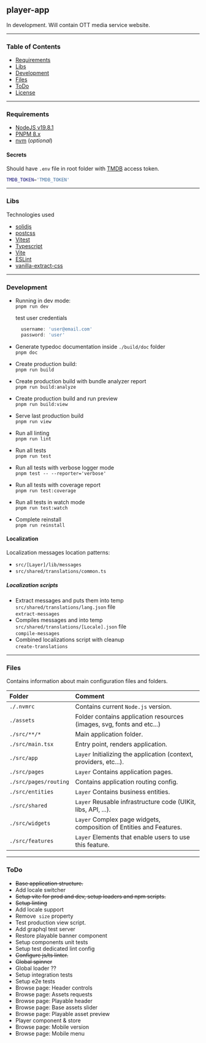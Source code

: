 ## player-app

In development. Will contain OTT media service website.

---

### Table of Contents

- [Requirements](#requirements)
- [Libs](#libs)
- [Development](#development)
- [Files](#files)
- [ToDo](#todo)
- [License](#license)

---

### Requirements

- [NodeJS v19.8.1](https://nodejs.org/en/)
- [PNPM 8.x](https://pnpm.io/)
- [nvm](https://github.com/nvm-sh/nvm) (*optional*)

#### Secrets

Should have `.env` file in root folder with [TMDB](https://www.themoviedb.org/) access token.

```bash
TMDB_TOKEN='TMDB_TOKEN'
```

---

### Libs

Technologies used

- [solidjs](https://docs.solidjs.com)
- [postcss](https://github.com/postcss/postcss)
- [Vitest](https://vitest.dev/)
- [Typescript](https://www.typescriptlang.org/)
- [Vite](https://vitejs.dev/)
- [ESLint](https://eslint.org)
- [vanilla-extract-css](https://vanilla-extract.style/)

---

### Development

- Running in dev mode: <br />
  `pnpm run dev` <br />

  test user credentials
  ```typescript
    username: 'user@email.com'
    password: 'user'
  ```
- Generate typedoc documentation inside `./build/doc` folder <br />
  `pnpm doc` <br />
- Create production build: <br />
  `pnpm run build` <br />
- Create production build with bundle analyzer report <br />
  `pnpm run build:analyze` <br />
- Create production build and run preview <br />
  `pnpm run build:view` <br />
- Serve last production build <br />
  `pnpm run view` <br />
- Run all linting <br />
  `pnpm run lint` <br />
- Run all tests <br />
  `pnpm run test` <br />
- Run all tests with verbose logger mode <br />
  `pnpm test -- --reporter='verbose'` <br />
- Run all tests with coverage report <br />
  `pnpm run test:coverage` <br />
- Run all tests in watch mode <br />
  `pnpm run test:watch` <br />
- Complete reinstall <br />
  `pnpm run reinstall` <br />

#### Localization

Localization messages location patterns:

- `src/[Layer]/lib/messages`
- `src/shared/translations/common.ts`

##### Localization scripts

- Extract messages and puts them into temp `src/shared/translations/lang.json` file <br />
  `extract-messages` <br />
- Compiles messages and into temp `src/shared/translations/[Locale].json` file <br />
  `compile-messages` <br />
- Combined localizations script with cleanup <br />
  `create-translations` <br />

---

### Files

Contains information about main configuration files and folders.

| Folder                | Comment                                                               |
|:----------------------|:----------------------------------------------------------------------|
| `./.nvmrc`            | Contains current `Node.js` version.                                   |
| `./assets`            | Folder contains application resources (images, svg, fonts and etc...) |
| `./src/**/*`          | Main application folder.                                              |
| `./src/main.tsx`      | Entry point, renders application.                                     |
| `./src/app`           | `Layer` Initializing the application (context, providers, etc...).    |
| `./src/pages`         | `Layer` Contains application pages.                                   |
| `./src/pages/routing` | Contains application routing config.                                  |
| `./src/entities`      | `Layer` Contains business entities.                                   |
| `./src/shared`        | `Layer` Reusable infrastructure code (UIKit, libs, API, ...).         |
| `./src/widgets`       | `Layer` Complex page widgets, composition of Entities and Features.   |                        |
| `./src/features`      | `Layer` Elements that enable users to use this feature.               |

---

### ToDo

- ~~Base application structure.~~ <br/>
- Add locale switcher <br />
- ~~Setup vite for prod and dev, setup loaders and npm scripts.~~ <br/>
- ~~Setup linting~~ <br/>
- Add locale support <br />
- Remove <Img /> `size` property <br />
- Test production view script. <br/>
- Add graphql test server <br />
- Restore playable banner component <br />
- Setup components unit tests <br />
- Setup test dedicated lint config <br />
- ~~Configure js/ts linter.~~ <br/>
- ~~Global spinner~~ <br/>
- Global loader ?? <br/>
- Setup integration tests <br />
- Setup e2e tests <br />
- Browse page: Header controls <br/>
- Browse page: Assets requests <br/>
- Browse page: Playable header <br/>
- Browse page: Base assets slider <br/>
- Browse page: Playable asset preview <br/>
- Player component & store <br />
- Browse page: Mobile version <br />
- Browse page: Mobile menu <br />
